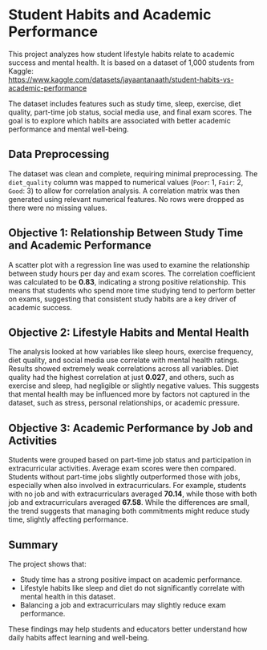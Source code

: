 # Student Habits and Academic Performance

This project analyzes how student lifestyle habits relate to academic success and mental health. It is based on a dataset of 1,000 students from Kaggle:  
https://www.kaggle.com/datasets/jayaantanaath/student-habits-vs-academic-performance

The dataset includes features such as study time, sleep, exercise, diet quality, part-time job status, social media use, and final exam scores. The goal is to explore which habits are associated with better academic performance and mental well-being.

## Data Preprocessing

The dataset was clean and complete, requiring minimal preprocessing. The `diet_quality` column was mapped to numerical values (`Poor`: 1, `Fair`: 2, `Good`: 3) to allow for correlation analysis. A correlation matrix was then generated using relevant numerical features. No rows were dropped as there were no missing values.

## Objective 1: Relationship Between Study Time and Academic Performance

A scatter plot with a regression line was used to examine the relationship between study hours per day and exam scores. The correlation coefficient was calculated to be **0.83**, indicating a strong positive relationship. This means that students who spend more time studying tend to perform better on exams, suggesting that consistent study habits are a key driver of academic success.

## Objective 2: Lifestyle Habits and Mental Health

The analysis looked at how variables like sleep hours, exercise frequency, diet quality, and social media use correlate with mental health ratings. Results showed extremely weak correlations across all variables. Diet quality had the highest correlation at just **0.027**, and others, such as exercise and sleep, had negligible or slightly negative values. This suggests that mental health may be influenced more by factors not captured in the dataset, such as stress, personal relationships, or academic pressure.

## Objective 3: Academic Performance by Job and Activities

Students were grouped based on part-time job status and participation in extracurricular activities. Average exam scores were then compared. Students without part-time jobs slightly outperformed those with jobs, especially when also involved in extracurriculars. For example, students with no job and with extracurriculars averaged **70.14**, while those with both job and extracurriculars averaged **67.58**. While the differences are small, the trend suggests that managing both commitments might reduce study time, slightly affecting performance.

## Summary

The project shows that:
- Study time has a strong positive impact on academic performance.
- Lifestyle habits like sleep and diet do not significantly correlate with mental health in this dataset.
- Balancing a job and extracurriculars may slightly reduce exam performance.

These findings may help students and educators better understand how daily habits affect learning and well-being.

